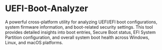 # UEFI-Boot-Analyzer
A powerful cross-platform utility for analyzing UEFI/EFI boot configurations,     system firmware information, and boot-related security settings. This tool     provides detailed insights into boot entries, Secure Boot status, EFI System     Partition configuration, and overall system boot health across Windows, Linux,     and macOS platforms.
